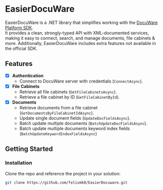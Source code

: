 # EasierDocuWare

EasierDocuWare is a .NET library that simplifies working with the [DocuWare Platform SDK](https://developer.docuware.com/).  
It provides a clean, strongly-typed API with XML-documented services, making it easy to connect, search, and manage documents, file cabinets & more.
Additionally, EasierDocuWare includes extra features not available in the official SDK.

## Features

- [x] **Authentication**  
  - Connect to DocuWare server with credentials (`ConnectAsync`).
- [x] **File Cabinets**  
  - Retrieve all file cabinets (`GetFileCabinetsAsync`).  
  - Retrieve a file cabinet by ID (`GetFileCabinetById`).  
- [x] **Documents**  
  - Retrieve documents from a file cabinet (`GetDocumentsByFileCabinetIdAsync`).  
  - Update single document fields (`UpdateDocFieldsAsync`).  
  - Batch update multiple documents (`BatchUpdateDocFieldsAsync`).
  - Batch update multiple documents keyword index fields (`BatchUpdateKeywordIndexFieldsAsync`)


## Getting Started

### Installation
Clone the repo and reference the project in your solution:

```bash
git clone https://github.com/felixmk0/EasierDocuware.git
